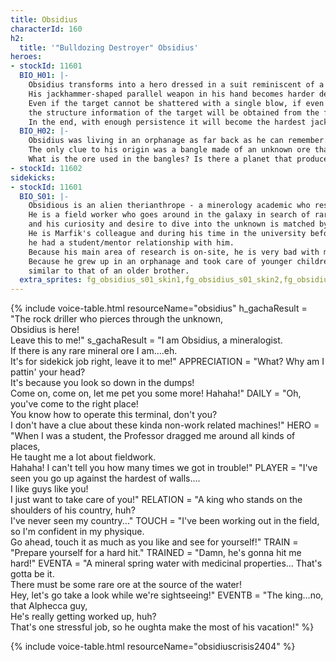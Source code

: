 ```yaml
---
title: Obsidius
characterId: 160
h2:
  title: '"Bulldozing Destroyer" Obsidius'
heroes:
- stockId: 11601
  BIO_H01: |-
    Obsidius transforms into a hero dressed in a suit reminiscent of a miner, complete with helmet and work clothes.
    His jackhammer-shaped parallel weapon in his hand becomes harder depending on the amount of knowledge Obsidius has about the object       being drilled.
    Even if the target cannot be shattered with a single blow, if even a small part of it can be broken away,
    the structure information of the target will be obtained from the fragments and the jackhammer's power will increase.
    In the end, with enough persistence it will become the hardest jackhammer to "break through the unknown" and crush anything.
  BIO_H02: |-
    Obsidius was living in an orphanage as far back as he can remember.
    The only clue to his origin was a bangle made of an unknown ore that he had worn since birth.
    What is the ore used in the bangles? Is there a planet that produces the same ore? Is it home? All kinds of unknowns trouble him.         With a dream of "breaking through all unknowns" in his heart, he travels around the galaxy.
- stockId: 11602
sidekicks:
- stockId: 11601
  BIO_S01: |-
    Obsidious is an alien therianthrope - a minerology academic who resides in the Orient City University.
    He is a field worker who goes around in the galaxy in search of rare ores,
    and his curiosity and desire to dive into the unknown is matched by his toughness.
    He is Marfik's colleague and during his time in the university before becoming a Professor,
    he had a student/mentor relationship with him.
    Because his main area of research is on-site, he is very bad with machinery that require precision.
    Because he grew up in an orphanage and took care of younger children all the time, he now has a very caring attitude,
    similar to that of an older brother. 
  extra_sprites: fg_obsidius_s01_skin1,fg_obsidius_s01_skin2,fg_obsidius_s01_skin3,fg_obsidius_s01_skin4,fg_obsidius_s01_skin5
---
```


{% include voice-table.html resourceName="obsidius"
h_gachaResult = "The rock driller who pierces through the unknown,<br>Obsidius is here!<br>Leave this to me!"
s_gachaResult = "I am Obsidius, a mineralogist.<br>If there is any rare mineral ore I am….eh.<br>It's for sidekick job right, leave it to me!"
APPRECIATION = "What? Why am I pattin' your head?<br>It's because you look so down in the dumps!<br>Come on, come on, let me pet you some more! Hahaha!"
DAILY = "Oh, you've come to the right place!<br>You know how to operate this terminal, don't you?<br>I don't have a clue about these kinda non-work related machines!"
HERO = "When I was a student, the Professor dragged me around all kinds of places,<br>He taught me a lot about fieldwork.<br>Hahaha! I can't tell you how many times we got in trouble!"
PLAYER = "I've seen you go up against the hardest of walls....<br>I like guys like you!<br>I just want to take care of you!"
RELATION = "A king who stands on the shoulders of his country, huh?<br>I've never seen my country..."
TOUCH = "I've been working out in the field, so I'm confident in my physique.<br>Go ahead, touch it as much as you like and see for yourself!"
TRAIN = "Prepare yourself for a hard hit."
TRAINED = "Damn, he's gonna hit me hard!"
EVENTA = "A mineral spring water with medicinal properties... That's gotta be it.<br>There must be some rare ore at the source of the water!<br>Hey, let's go take a look while we're sightseeing!"
EVENTB = "The king...no, that Alphecca guy,<br>He's really getting worked up, huh?<br>That's one stressful job, so he oughta make the most of his vacation!"
%}

{% include voice-table.html resourceName="obsidiuscrisis2404"
%}
